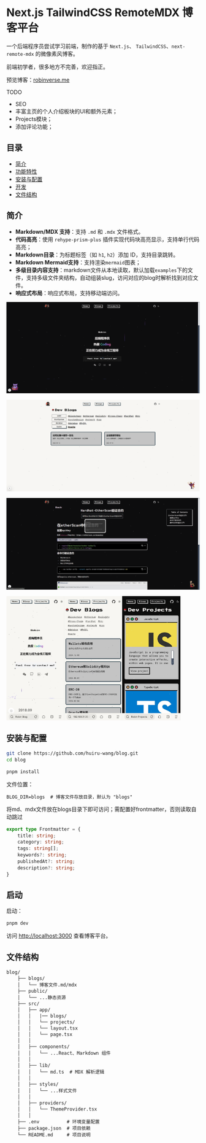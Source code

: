 # Next.js TailwindCSS RemoteMDX 博客平台

一个后端程序员尝试学习前端，制作的基于 `Next.js`、 `TailwindCSS`、`next-remote-mdx` 的微像素风博客。

前端初学者，很多地方不完善，欢迎指正。

预览博客：[robinverse.me](https://robinverse.me/)

TODO
- SEO
- 丰富主页的个人介绍板块的UI和额外元素；
- Projects模块；
- 添加评论功能；

## 目录
- [简介](#简介)
- [功能特性](#功能特性)
- [安装与配置](#安装与配置)
- [开发](#开发)
- [文件结构](#文件结构)

## 简介

- **Markdown/MDX 支持**：支持 `.md` 和 `.mdx` 文件格式。
- **代码高亮**：使用 `rehype-prism-plus` 插件实现代码块高亮显示，支持单行代码高亮；
- **Markdown目录**：为标题标签（如 `h1`, `h2`）添加 ID，支持目录跳转。
- **Markdown Mermaid支持**：支持渲染`mermaid`图表；
- **多级目录内容支持**：markdown文件从本地读取，默认加载`examples`下的文件，支持多级文件夹结构，自动组装slug，访问对应的blog时解析找到对应文件。
- **响应式布局**：响应式布局，支持移动端访问。

![dark](/docs/black-home.png)

![white](/docs/white-blogs.png)

![markdownwhite](/docs/black-markdown.png)

<div style="display: flex;">
<img src="docs/mobile-home.jpg" width="30%" height="30%" center/>
<img src="docs/mobile-blogs.jpg" width="30%" height="30%" center/>
<img src="docs/mobile-projects.jpg" width="30%" height="30%" center/>
</div>


## 安装与配置


```bash
git clone https://github.com/huiru-wang/blog.git
cd blog
```

```bash
pnpm install
```

文件位置：
```env
BLOG_DIR=blogs  # 博客文件存放目录，默认为 "blogs"
```

将md、mdx文件放在blogs目录下即可访问；需配置好frontmatter，否则读取自动跳过
```ts
export type Frontmatter = {
    title: string;
    category: string;
    tags: string[];
    keywords?: string;
    publishedAt?: string;
    description?: string;
}
```

## 启动

启动：

```bash
pnpm dev
```

访问 [http://localhost:3000](http://localhost:3000) 查看博客平台。

## 文件结构

```
blog/
    ├── blogs/
    │   └── 博客文件.md/mdx
    ├── public/
    │   └── ...静态资源
    ├── src/
    │   ├── app/
    │   │   |── blogs/
    │   │   └── projects/
    │   │   └── layout.tsx
    │   │   └── page.tsx
    │   │   
    │   ├── components/
    │   │   └── ...React、Markdown 组件
    │   │  
    │   ├── lib/
    │   │   └── md.ts  # MDX 解析逻辑
    │   │  
    │   ├── styles/
    │   │   └── ...样式文件
    │   │  
    │   ├── providers/
    │   │   └── ThemeProvider.tsx
    │   │  
    ├── .env          # 环境变量配置
    ├── package.json  # 项目依赖
    └── README.md     # 项目说明
```
